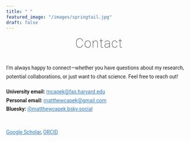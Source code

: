 ```yaml
---
title: " "
featured_image: "/images/springtail.jpg"
draft: false
---
```


<div style="text-align: center; font-family: 'Roboto', Arial, sans-serif; font-weight: 100; font-size: 2.5em; letter-spacing: 0.04em; margin-bottom: 0.7em;">Contact</div>

<div style="max-width: 540px; margin: 2.5em auto 0 auto; font-family: 'Roboto', Arial, sans-serif; font-size: 1em; color: #222; line-height: 1.7;">
  <p style="margin-bottom: 1.2em;">I’m always happy to connect—whether you have questions about my research, potential collaborations, or just want to chat science. Feel free to reach out!</p>
  <div style="margin-bottom: 1.1em;">
    <strong>University email:</strong> <a href="mailto:mcapek@fas.harvard.edu" style="color: #337ab7;">mcapek@fas.harvard.edu</a><br>
    <strong>Personal email:</strong> <a href="mailto:matthewcapek@gmail.com" style="color: #337ab7;">matthewcapek@gmail.com</a><br>
    <strong>Bluesky:</strong> <a href="https://bsky.app/profile/matthewcapek.bsky.social" target="_blank" style="color: #337ab7;">@matthewcapek.bsky.social</a>
  </div>
  <div>
   <br>
    <a href="https://scholar.google.com/citations?user=Ld6J8YgAAAAJ&hl=en" target="_blank" style="color: #337ab7;">Google Scholar</a>,
    <a href="https://orcid.org/0000-0002-5740-4079" target="_blank" style="color: #337ab7;">ORCID</a>
  </div>
</div>
